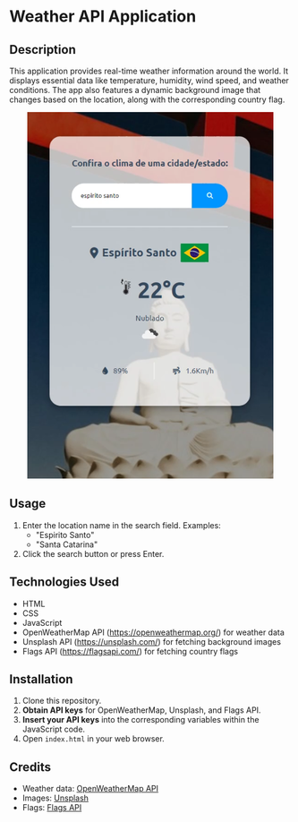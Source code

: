 # Weather API Application

## Description

This application provides real-time weather information around the world. It displays essential data like temperature, humidity, wind speed, and weather conditions.  The app also features a dynamic background image that changes based on the location, along with the corresponding country flag.

<p align="center">
  <img src="./src/readme.png" alt="weather search">
</p>

## Usage

1. Enter the location name in the search field. Examples:
   * "Espirito Santo"
   * "Santa Catarina"  
2. Click the search button or press Enter.

## Technologies Used

* HTML
* CSS
* JavaScript
* OpenWeatherMap API (https://openweathermap.org/) for weather data
* Unsplash API (https://unsplash.com/) for fetching background images
* Flags API (https://flagsapi.com/) for fetching country flags

## Installation

1. Clone this repository.
2. **Obtain API keys** for OpenWeatherMap, Unsplash, and Flags API.
3. **Insert your API keys** into the corresponding variables within the JavaScript code.
4. Open `index.html` in your web browser.

## Credits

*  Weather data: [OpenWeatherMap API](https://openweathermap.org/)
*  Images: [Unsplash](https://unsplash.com/)
*  Flags: [Flags API](https://flagsapi.com/)

